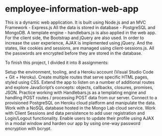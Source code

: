 # employee-information-web-app
This is a dynamic web application. It is built using Node.js and an MVC Framework - Express.js
All the data is stored in database - PostgreSQL and MongoDB.
A template engine - handlebars.js is also applied in the web app.
For the client side, the Bootstrap and jQuery are also used.
In order to increase the user experience, AJAX is implemented using jQuery.
And the states, like cookies and sessions, are managed using client-sessions.js.
All the passwords are encrypted before they are stored in the database.

To finish this project, I divided it into 8 assignments:

Setup the environment, tooling, and a Heroku account (Visual Studio Code + Git + Heroku).
Create multiple routes that serve specific HTML pages, styled using CSS.
Extend the app to listen on a number of additional routes and explore JavaScript’s concepts: objects, callbacks, closures, promises, JSON.
Practice working with Handlebars.js as a templating engine and handling POST routes / processing POST data from our server.
Connect to a provisioned PostgreSQL on Heroku cloud platform and manipulate the data.
Work with a NoSQL database hosted in the Mongo Lab cloud service.
Work with Client Sessions and data persistence to add user registration and Login/Logout functionality.
Enable users to update their profile using AJAX in a modal window and harden our app by using one-way password encryption with bcrypt.

